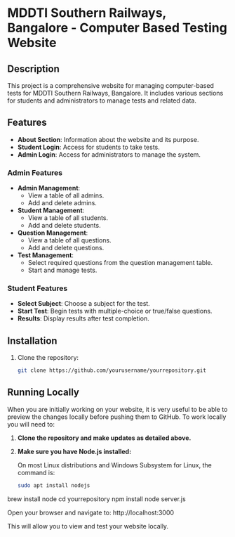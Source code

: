 # MDDTI Southern Railways, Bangalore - Computer Based Testing Website

## Description
This project is a comprehensive website for managing computer-based tests for MDDTI Southern Railways, Bangalore. It includes various sections for students and administrators to manage tests and related data.

## Features
- **About Section**: Information about the website and its purpose.
- **Student Login**: Access for students to take tests.
- **Admin Login**: Access for administrators to manage the system.

### Admin Features
- **Admin Management**:
  - View a table of all admins.
  - Add and delete admins.
- **Student Management**:
  - View a table of all students.
  - Add and delete students.
- **Question Management**:
  - View a table of all questions.
  - Add and delete questions.
- **Test Management**:
  - Select required questions from the question management table.
  - Start and manage tests.

### Student Features
- **Select Subject**: Choose a subject for the test.
- **Start Test**: Begin tests with multiple-choice or true/false questions.
- **Results**: Display results after test completion.

## Installation
1. Clone the repository:
   ```sh
   git clone https://github.com/yourusername/yourrepository.git

## Running Locally

When you are initially working on your website, it is very useful to be able to preview the changes locally before pushing them to GitHub. To work locally you will need to:

1. **Clone the repository and make updates as detailed above.**

2. **Make sure you have Node.js installed:**

   On most Linux distributions and Windows Subsystem for Linux, the command is:
   ```sh
   sudo apt install nodejs


brew install node
cd yourrepository
npm install
node server.js


Open your browser and navigate to:  http://localhost:3000

This will allow you to view and test your website locally.



